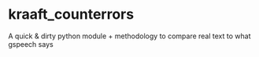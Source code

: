 # kraaft_counterrors
A quick &amp; dirty python module + methodology to compare real text to what gspeech says
